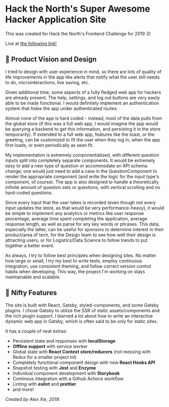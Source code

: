 # Hack the North's Super Awesome Hacker Application Site

This was created for Hack the North's Frontend Challenge for 2019 :D

Live at [the following link!](http://htn-application.ml/)


## 🤔 Product Vision and Design
I tried to design with user experience in mind, so there are lots of quality of life improvements in the app like alerts that notify what the user still needs to do, microinteractions, live saving, etc.  

Given additional time, some aspects of a fully fledged web app for hackers are already present. The help, settings, and log out buttons are very easily able to be made functional. I would definitely implement an authentication system that hides the app under authenticated routes.

Almost none of the app is hard coded - instead, most of the data pulls from the global store (if this was a full web app, I would imagine the app would be querying a backend to get this information, and persisting it in the store temporarily). If extended to a full web app, features like the toast, or the greeting, can be customized to fit the user when they log in, when the app first loads, or even periodically as seen fit.

My implementation is extremely componentialized, with different question inputs split into completely separate components. It would be extremely easy to add a new type of question or accommodate an API schema change; one would just need to add a case in the QuestionComponent to render the appropriate component (and write the logic for the input type's component, of course). The app is also designed to handle a theoretically infinite amount of question sets or questions, with vertical scrolling and no hard-coded questions.

Since every input that the user takes is recorded (even though not every input updates the store, as that would be very performance-heavy), it would be simple to implement any analytics or metrics like user response percentage, average time spent completing the application, average response length, as well as parse for any key words or phrases. This data, especially the latter, can be useful for sponsors to determine interest in their product/area of tech, for the Design team to see how well their design is attracting users, or for Logistics/Data Science to follow trends to put together a better event.

As always, I try to follow best principles when designing sites. No matter how large or small, I try my best to write tests, employ continuous integration, use consistent theming, and follow correct version control habits when developing. This way, the project I'm working on stays maintainable and scalable.


## 🚀 Nifty Features  
The site is built with React, Gatsby, styled-components, and some Gatsby plugins. I chose Gatsby to utilize the SSR of static assets/components and the rich plugin support. I learned a lot about how to write an interactive dynamic web app in Gatsby, which is often said to be only for static sites.

It has a couple of neat extras:
 - Persistent state and responses with __localStorage__
 - __Offline support__ with service worker
 - Global state with __React Context store/reducers__ (not messing with Redux for a smaller project lol)
 - Completely functional component design with new __React Hooks API__
 - Snapshot testing with __Jest__ and __Enzyme__
 - Individual component development with __Storybook__
 - Continous integration with a Github Actions workflow
 - Linting with __eslint__ and __prettier__
 - and more!


_Created by Alex Xie, 2019._
